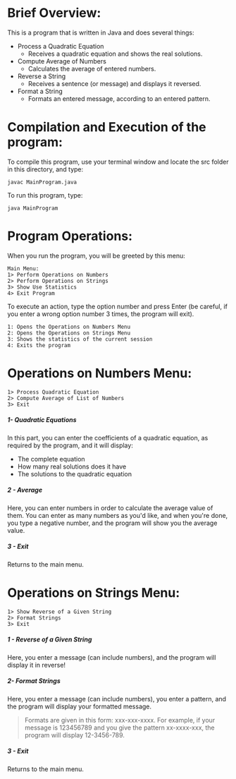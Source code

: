 # Brief Overview:
This is a program that is written in Java and does several things:
- Process a Quadratic Equation
	- Receives a quadratic equation and shows the real solutions.
- Compute Average of Numbers
	- Calculates the average of entered numbers.
- Reverse a String
	- Receives a sentence (or message) and displays it reversed.
- Format a String	
	- Formats an entered message, according to an entered pattern.

# Compilation and Execution of the program:
To compile this program, use your terminal window and locate the src folder in this directory, and type:
~~~~
javac MainProgram.java
~~~~

To run this program, type: 
~~~~
java MainProgram
~~~~

# Program Operations:
When you run the program, you will be greeted by this menu:
~~~~
Main Menu:
1> Perform Operations on Numbers
2> Perform Operations on Strings
3> Show Use Statistics
4> Exit Program
~~~~

To execute an action, type the option number and press Enter (be careful, if you enter a wrong option number 3 times, 
the program will exit).

~~~~
1: Opens the Operations on Numbers Menu
2: Opens the Operations on Strings Menu
3: Shows the statistics of the current session
4: Exits the program
~~~~


# Operations on Numbers Menu:
~~~~
1> Process Quadratic Equation
2> Compute Average of List of Numbers
3> Exit
~~~~

##### 1- Quadratic Equations

In this part, you can enter the coefficients of a quadratic equation, as required by the program, and it will display:
- The complete equation
- How many real solutions does it have
- The solutions to the quadratic equation

##### 2 - Average
Here, you can enter numbers in order to calculate the average value of them. You can enter as many numbers as you'd like, and when you're done, you type a negative number, and the program will show you the average value.

##### 3 - Exit
Returns to the main menu.


# Operations on Strings Menu:
~~~~
1> Show Reverse of a Given String
2> Format Strings
3> Exit
~~~~

##### 1 - Reverse of a Given String
Here, you enter a message (can include numbers), and the program will display it in reverse!

##### 2- Format Strings
Here, you enter a message (can include numbers), you enter a pattern, and the program will display your formatted message.
        
>Formats are given in this form: xxx-xxx-xxxx.
For example, if your message is 123456789 and you give the pattern                    xx-xxxx-xxx, the program will
display 12-3456-789.

##### 3 - Exit
Returns to the main menu.
